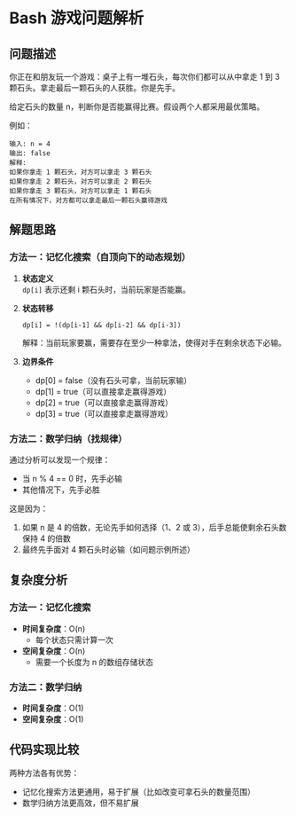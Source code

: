 # Bash 游戏问题解析

## 问题描述
你正在和朋友玩一个游戏：桌子上有一堆石头，每次你们都可以从中拿走 1 到 3 颗石头。拿走最后一颗石头的人获胜。你是先手。

给定石头的数量 n，判断你是否能赢得比赛。假设两个人都采用最优策略。

例如：
```
输入: n = 4
输出: false
解释: 
如果你拿走 1 颗石头，对方可以拿走 3 颗石头
如果你拿走 2 颗石头，对方可以拿走 2 颗石头
如果你拿走 3 颗石头，对方可以拿走 1 颗石头
在所有情况下，对方都可以拿走最后一颗石头赢得游戏
```

## 解题思路

### 方法一：记忆化搜索（自顶向下的动态规划）
1. **状态定义**  
   `dp[i]` 表示还剩 i 颗石头时，当前玩家是否能赢。

2. **状态转移**  
   ```
   dp[i] = !(dp[i-1] && dp[i-2] && dp[i-3])
   ```
   解释：当前玩家要赢，需要存在至少一种拿法，使得对手在剩余状态下必输。

3. **边界条件**  
   - dp[0] = false（没有石头可拿，当前玩家输）
   - dp[1] = true（可以直接拿走赢得游戏）
   - dp[2] = true（可以直接拿走赢得游戏）
   - dp[3] = true（可以直接拿走赢得游戏）

### 方法二：数学归纳（找规律）
通过分析可以发现一个规律：
- 当 n % 4 == 0 时，先手必输
- 其他情况下，先手必胜

这是因为：
1. 如果 n 是 4 的倍数，无论先手如何选择（1、2 或 3），后手总能使剩余石头数保持 4 的倍数
2. 最终先手面对 4 颗石头时必输（如问题示例所述）

## 复杂度分析
### 方法一：记忆化搜索
- **时间复杂度**：O(n)
  - 每个状态只需计算一次
- **空间复杂度**：O(n)
  - 需要一个长度为 n 的数组存储状态

### 方法二：数学归纳
- **时间复杂度**：O(1)
- **空间复杂度**：O(1)

## 代码实现比较
两种方法各有优势：
- 记忆化搜索方法更通用，易于扩展（比如改变可拿石头的数量范围）
- 数学归纳方法更高效，但不易扩展 